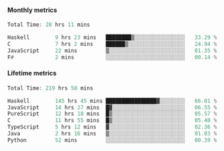 #### Monthly metrics
<!--START_SECTION:wakamonthly-->

```asm
Total Time: 28 hrs 11 mins

Haskell        9 hrs 23 mins   ████████▒░░░░░░░░░░░░░░░░   33.29 %
C              7 hrs 2 mins    ██████▒░░░░░░░░░░░░░░░░░░   24.94 %
JavaScript     22 mins         ▒░░░░░░░░░░░░░░░░░░░░░░░░   01.35 %
F#             2 mins          ░░░░░░░░░░░░░░░░░░░░░░░░░   00.14 %
```

<!--END_SECTION:wakamonthly-->
#### Lifetime metrics
<!--START_SECTION:wakalifetime-->

```asm
Total Time: 219 hrs 58 mins

Haskell        145 hrs 45 mins ████████████████▓░░░░░░░░   66.01 %
JavaScript     14 hrs 27 mins  █▓░░░░░░░░░░░░░░░░░░░░░░░   06.55 %
PureScript     12 hrs 18 mins  █▒░░░░░░░░░░░░░░░░░░░░░░░   05.57 %
C              11 hrs 55 mins  █▒░░░░░░░░░░░░░░░░░░░░░░░   05.40 %
TypeScript     5 hrs 12 mins   ▓░░░░░░░░░░░░░░░░░░░░░░░░   02.36 %
Java           2 hrs 16 mins   ▒░░░░░░░░░░░░░░░░░░░░░░░░   01.03 %
Python         52 mins         ░░░░░░░░░░░░░░░░░░░░░░░░░   00.39 %
```

<!--END_SECTION:wakalifetime-->
